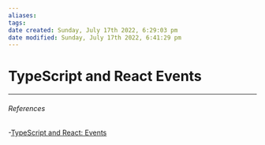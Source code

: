 ```yaml
---
aliases: 
tags: 
date created: Sunday, July 17th 2022, 6:29:03 pm
date modified: Sunday, July 17th 2022, 6:41:29 pm
---
```


# TypeScript and React Events

---

###### References

-[TypeScript and React: Events](https://fettblog.eu/typescript-react/events/)
